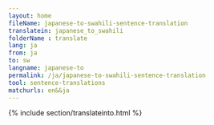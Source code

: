 ```yaml
---
layout: home
fileName: japanese-to-swahili-sentence-translation
translatein: japanese_to_swahili
folderName : translate
lang: ja
from: ja
to: sw
langname: japanese-to
permalink: /ja/japanese-to-swahili-sentence-translation
tool: sentence-translations
matchurls: en&&ja
---
```

{% include section/translateinto.html %}
